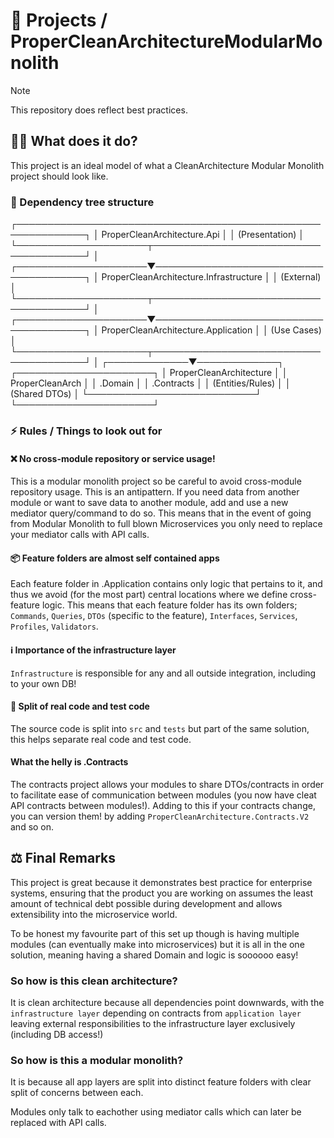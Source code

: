 # 🧠 Projects / ProperCleanArchitectureModularMonolith
> [!NOTE]
> This repository does reflect best practices.

## 🤷‍♂️ What does it do?
This project is an ideal model of what a CleanArchitecture Modular Monolith project should look like.

### 🌳 Dependency tree structure
┌─────────────────────────────────────────────────────────────┐
│                    ProperCleanArchitecture.Api             │
│                         (Presentation)                     │
└─────────────────────┬───────────────────────────────────────┘
                      │
┌─────────────────────▼───────────────────────────────────────┐
│            ProperCleanArchitecture.Infrastructure          │
│                      (External)                            │
└─────────────────────┬───────────────────────────────────────┘
                      │
┌─────────────────────▼───────────────────────────────────────┐
│            ProperCleanArchitecture.Application             │
│                     (Use Cases)                            │
└─────────────────────┬───────────────────────────────────────┘
                      │
        ┌─────────────▼─────────────┐    ┌──────────────────────┐
        │ ProperCleanArchitecture   │    │ ProperCleanArch      │
        │        .Domain            │    │   .Contracts         │
        │     (Entities/Rules)      │    │  (Shared DTOs)       │
        └───────────────────────────┘    └──────────────────────┘

### ⚡ Rules / Things to look out for
#### ❌ No cross-module repository or service usage!
This is a modular monolith project so be careful to avoid cross-module repository usage. This is an antipattern. If you need data from another module or want to save data to another module, add and use a new mediator query/command to do so. This means that in the event of going from Modular Monolith to full blown Microservices you only need to replace your mediator calls with API calls.

#### 📦 Feature folders are almost self contained apps
Each feature folder in .Application contains only logic that pertains to it, and thus we avoid (for the most part) central locations where we define cross-feature logic. This means that each feature folder has its own folders; `Commands`, `Queries`, `DTOs` (specific to the feature), `Interfaces`, `Services`, `Profiles`, `Validators`.

#### ℹ️ Importance of the infrastructure layer
`Infrastructure` is responsible for any and all outside integration, including to your own DB!

#### 👷 Split of real code and test code
The source code is split into `src` and `tests` but part of the same solution, this helps separate real code and test code.

#### What the helly is .Contracts
The contracts project allows your modules to share DTOs/contracts in order to facilitate ease of communication between modules (you now have cleat API contracts between modules!).
Adding to this if your contracts change, you can version them! by adding `ProperCleanArchitecture.Contracts.V2` and so on.

## ⚖️ Final Remarks
This project is great because it demonstrates best practice for enterprise systems, ensuring that the product you are working on assumes the least amount of technical debt possible during development and allows extensibility into the microservice world.

To be honest my favourite part of this set up though is having multiple modules (can eventually make into microservices) but it is all in the one solution, meaning having a shared Domain and logic is soooooo easy!

### So how is this clean architecture?
It is clean architecture because all dependencies point downwards, with the `infrastructure layer` depending on contracts from `application layer` leaving external responsibilities to the infrastructure layer exclusively (including DB access!)

### So how is this a modular monolith?
It is because all app layers are split into distinct feature folders with clear split of concerns between each.

Modules only talk to eachother using mediator calls which can later be replaced with
API calls.
